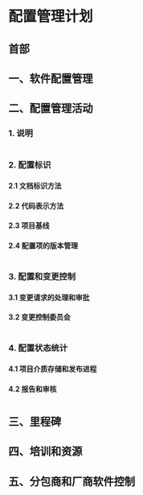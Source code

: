 # 配置管理计划
## 首部

## 一、软件配置管理

## 二、配置管理活动
### 1. 说明
#
### 2. 配置标识
#### 2.1 文档标识方法
#### 2.2 代码表示方法
#### 2.3 项目基线
#### 2.4 配置项的版本管理
#

### 3. 配置和变更控制
#### 3.1 变更请求的处理和审批
#### 3.2 变更控制委员会
#

### 4. 配置状态统计
#### 4.1 项目介质存储和发布进程
#### 4.2 报告和审核
#


## 三、里程碑

## 四、培训和资源

## 五、分包商和厂商软件控制